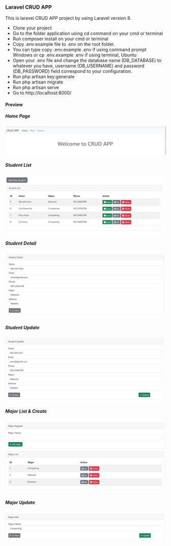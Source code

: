 <h3>Laravel CRUD APP</h3>
<p>This is laravel CRUD APP project by using Laravel version 8.</p>
<ul>
    <li>
        Clone your project
    </li>
    <li>
        Go to the folder application using cd command on your cmd or terminal
    </li>
    <li>
        Run composer install on your cmd or terminal
    </li>
    <li>
        Copy .env.example file to .env on the root folder.
    </li>
    <li>
        You can type copy .env.example .env if using command prompt Windows or cp .env.example .env if using terminal, Ubuntu
    </li>
    <li>
        Open your .env file and change the database name (DB_DATABASE) to whatever you have, username (DB_USERNAME) and password (DB_PASSWORD) field correspond to your configuration.
    </li>
    <li>
        Run php artisan key:generate
    </li>
    <li>
        Run php artisan migrate
    </li>
    <li>
        Run php artisan serve
    </li>
    <li>
        Go to http://localhost:8000/
    </li>
</ul>

<h4>Preview</h4>
<h5>Home Page</h5>
<img src="public/img/img_home.JPG" alt="preview">
<h5>Student List</h5>
<img src="public/img/img_student_list.JPG" alt="preview">
<h5>Student Detail</h5>
<img src="public/img/img_student_detail.JPG" alt="preview">
<h5>Student Update</h5>
<img src="public/img/img_student_update.JPG" alt="preview">
<h5>Major List & Create</h5>
<img src="public/img/img_major_list.JPG" alt="preview">
<h5>Major Update</h5>
<img src="public/img/img_major_update.JPG" alt="preview">


